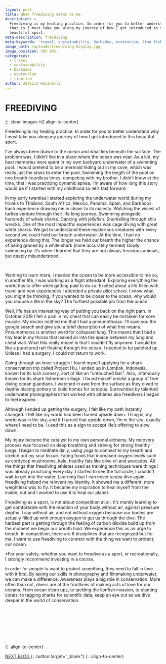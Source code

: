 ```yaml
---
layout: post
title: What freediving means to me.
description: >-
  Freediving is my healing practice. In order for you to better understand why
  that is I must take you along my journey of how I got introduced to this
  beautiful sport.
meta-description: freediving
meta-keywords: 'travel, sustainability, Barbados, ecotourism, lion fish,'
image_path: /uploads/freediving-display.jpg
image_position: 50% 90%;
categories:
  - travel
  - sustainability
  - barbados
  - ecotourism
  - lionfish
author: Jessica Racanelli
---
```


# FREEDIVING
{: .clear-images-h2.align-to-center}

Freediving is my healing practice. In order for you to better understand why I must take you along my journey of how I got introduced to this beautiful sport.&nbsp;

I’ve always been drawn to the ocean and what lies beneath the surface. The problem was, I didn’t live in a place where the ocean was near. As a kid, my best memories were spent in my own backyard underwater of a swimming pool. I would pretend to be a mermaid hiding out in my cove, which was really just the stairs to enter the pool. Swimming the length of the pool on one breath countless times, competing with my brother. I didn’t know at the time, that I was practicing dynamic apnea. I’m aware of how long this story would be if I started with my childhood so let’s fast forward.&nbsp;

In my early twenties I started exploring the underwater world during my travels to Thailand, South Africa, Mexico, Panama, Spain, and Barbados. Each experience drawing me in closer to its majesty. Watching the wisest of turtles venture through their life long journey. Swimming alongside hundreds of whale sharks. Dancing with jellyfish. Snorkelling through ship wrecks. One of the most impactful experiences was cage diving with great white sharks. We got to understand these mysterious creatures with every second we could hold our breath underwater. At the time, I had no experience doing this. The longer we held our breath the higher the chance of being graced by a white shark (more accurately termed) slowly swimming by. It’s when I learned that they are not always ferocious animals, but deeply misunderstood.&nbsp;

&nbsp;

Wanting to learn more, I needed the ocean to be more accessible to me so, in another life, I was working as a flight attendant. Exploring everything the world has to offer while getting paid to do so. Excited about a life filled with travel and new experiences I attended a private pilot school. I know what you might be thinking, if you wanted to be closer to the ocean, why would you choose a life in the sky? The furthest possible job from the ocean.&nbsp;

Well, life has an interesting way of putting you back on the right path. In October 2018 I felt a pain in my chest that can easily be mistaken for sore muscle. My doctor notified me that I had a pneumothorax. I’ll save you the google search and give you a brief description of what this means. Pneumothorax is another word for collapsed lung. This means that I had a tiny tear in my thorax that leaked air into the space between my lung and chest wall. What this really meant is that I couldn’t fly anymore. I would be like a punctured raft floating through the ocean. I needed to be patched up. Unless I had a surgery, I could not return to work.&nbsp;

Going through an inner struggle I found myself applying for a shark conservation trip called Project Hiu. I ended up in Lombok, Indonesia, known for its lush scenery, sort of like an “untouched Bali”. Also, infamously known for its shark fishermen village. I found myself amidst a group of free diving ocean guardians. I watched in awe from the surface as they dived to depths placing pottery to build homes for octopus. Surrounded by talented underwater photographers that worked with athletes aka freedivers I began to feel inspired.&nbsp;

Although I ended up getting the surgery, I felt like my path instantly changed. I felt like my world had been turned upside down. Thing is, my world was in the sky, and if I turned that upside down, I’m in the sea, exactly where I need to be. I used this as a sign to accept life’s offering to slow down.&nbsp;

My injury became the catalyst to my own personal alchemy. My recovery process was focused on deep breathing and striving for strong healthy lungs. I began to meditate daily, using yoga to connect to my breath and stretch out my scar tissue. Eating foods that increased oxygen levels such as cordycep mushrooms, kale, healthy fats like olive oil and avocados. All the things that freediving athletes used as training techniques were things I was already practicing every day. I started to see the full circle, I couldn’t wait to get into the water. Learning that I can never scuba dive again, freediving helped me reinvent my identity. It showed me a different, more weightless way to fly. It became my inspiration to heal myself from the inside, out and I wanted to use it to heal our planet.&nbsp;

Freediving as a sport, is not about competition at all. It’s merely learning to get comfortable with the reaction of your body without air, against pressure depths. I say without air, and not without oxygen because our bodies are actually filled up with enough oxygen to get us through the dive. The hardest part is getting through the feeling of carbon dioxide build up from the moment we begin our breath hold. We experience this as an urge to breath. In competition, there are 8 disciplines that are recognized but for me, I want to use freediving to connect with the thing we want to protect; our ocean. &nbsp;

\*For your safety, whether you want to freedive as a sport, or recreationally, I strongly recommend investing in a course.&nbsp;

In order for people to want to protect something, they need to fall in love with it first. By taking our skills in photography and filmmaking underwater, we can make a difference. Awareness plays a big role in conservation. More often than not, divers are at the frontlines of making acts of love for our oceans. From ocean clean ups, to tackling the lionfish invasion, to planting corals, to tagging sharks for scientific data, keep an eye out as we dive deeper in the world of conservation.&nbsp;

&nbsp;

&nbsp;

## &nbsp;
{: .align-to-center}

[NEXT BLOG&nbsp;](/2019/first-blog-post){: .button target="_blank"}
{: .align-to-center}

